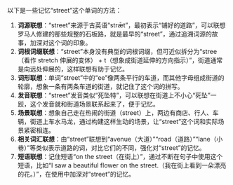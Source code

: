 以下是一些记忆“street”这个单词的方法：
1. **词源联想**：“street”来源于古英语“strǣt”，最初表示“铺好的道路”，可以联想罗马人修建的那些规整的石板路，就是最早的“street”，通过追溯词源的故事，加深对这个词的印象。
2. **词根词缀联想**：“street”本身没有典型的词根词缀，但可近似拆分为“stree（看作 stretch 伸展的变体） + t（想象成街道延伸的方向指示）”，街道通常是向远处伸展的，这样联想有助于记忆。
3. **词形联想**：单词“street”中的“ee”像两条平行的车道，而其他字母组成街道的轮廓，想象一条有两条车道的街道，就记住了这个词的拼写。
4. **发音联想**：“street”发音类似“死坠特”，可以联想在街道上不小心“死坠”一跤，这个发音就和街道场景联系起来了，便于记忆。
5. **场景联想**：想象自己走在热闹的街道（street）上，两边有商店、行人、车辆，街道上车水马龙，通过构建这样生动的场景，让“street”这个词和实际场景紧密相连。
6. **相关词汇联想**：由“street”联想到“avenue（大道）”“road（道路）”“lane（小巷）”等类似表示道路的词，对比它们的不同，强化对“street”的记忆。
7. **短语联想**：记住短语“on the street（在街上）”，通过不断在句子中使用这个短语，比如“I saw a beautiful flower on the street.（我在街上看到一朵漂亮的花。）”，在使用中加深对“street”的记忆。 